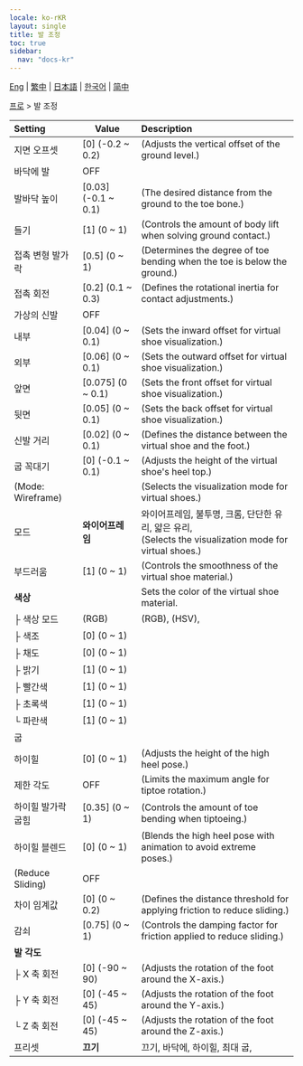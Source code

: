 ```yaml
---
locale: ko-rKR
layout: single
title: 발 조정
toc: true
sidebar:
  nav: "docs-kr"
---
```

[Eng](/dancexr/menu/2025.4/actor/feet_adjustment) | [繁中](/tw/dancexr/menu/2025.4/actor/feet_adjustment) | [日本語](/jp/dancexr/menu/2025.4/actor/feet_adjustment) | [한국어](/kr/dancexr/menu/2025.4/actor/feet_adjustment) | [简中](/zh/dancexr/menu/2025.4/actor/feet_adjustment)

[프로](../menu#프로) > 발 조정



| Setting | Value | Description |
| :--- | --- | :--- |
| 지면 오프셋 | [0] (-0.2 ~ 0.2) | (Adjusts the vertical offset of the ground level.)
| 바닥에 발 | OFF | 
| 발바닥 높이 | [0.03] (-0.1 ~ 0.1) | (The desired distance from the ground to the toe bone.)
| 들기 | [1] (0 ~ 1) | (Controls the amount of body lift when solving ground contact.)
| 접촉 변형 발가락 | [0.5] (0 ~ 1) | (Determines the degree of toe bending when the toe is below the ground.)
| 접촉 회전 | [0.2] (0.1 ~ 0.3) | (Defines the rotational inertia for contact adjustments.)
| 가상의 신발 | OFF | 
| 내부 | [0.04] (0 ~ 0.1) | (Sets the inward offset for virtual shoe visualization.)
| 외부 | [0.06] (0 ~ 0.1) | (Sets the outward offset for virtual shoe visualization.)
| 앞면 | [0.075] (0 ~ 0.1) | (Sets the front offset for virtual shoe visualization.)
| 뒷면 | [0.05] (0 ~ 0.1) | (Sets the back offset for virtual shoe visualization.)
| 신발 거리 | [0.02] (0 ~ 0.1) | (Defines the distance between the virtual shoe and the foot.)
| 굽 꼭대기 | [0] (-0.1 ~ 0.1) | (Adjusts the height of the virtual shoe's heel top.)
| (Mode: Wireframe) || (Selects the visualization mode for virtual shoes.)
| 모드 | **와이어프레임** | 와이어프레임, 불투명, 크롬, 단단한 유리, 얇은 유리, <br/>(Selects the visualization mode for virtual shoes.) |
| 부드러움 | [1] (0 ~ 1) | (Controls the smoothness of the virtual shoe material.)
| **색상** | | Sets the color of the virtual shoe material.
| ├ 색상 모드 | (RGB) | (RGB), (HSV), 
| ├ 색조 | [0] (0 ~ 1) | 
| ├ 채도 | [0] (0 ~ 1) | 
| ├ 밝기 | [1] (0 ~ 1) | 
| ├ 빨간색 | [1] (0 ~ 1) | 
| ├ 초록색 | [1] (0 ~ 1) | 
| └ 파란색 | [1] (0 ~ 1) | 
| 굽 || 
| 하이힐 | [0] (0 ~ 1) | (Adjusts the height of the high heel pose.)
| 제한 각도 | OFF | (Limits the maximum angle for tiptoe rotation.)
| 하이힐 발가락 굽힘 | [0.35] (0 ~ 1) | (Controls the amount of toe bending when tiptoeing.)
| 하이힐 블렌드 | [0] (0 ~ 1) | (Blends the high heel pose with animation to avoid extreme poses.)
| (Reduce Sliding) | OFF | 
| 차이 임계값 | [0] (0 ~ 0.2) | (Defines the distance threshold for applying friction to reduce sliding.)
| 감쇠 | [0.75] (0 ~ 1) | (Controls the damping factor for friction applied to reduce sliding.)
| **발 각도** | | 
| ├ X 축 회전 | [0] (-90 ~ 90) | (Adjusts the rotation of the foot around the X-axis.)
| ├ Y 축 회전 | [0] (-45 ~ 45) | (Adjusts the rotation of the foot around the Y-axis.)
| └ Z 축 회전 | [0] (-45 ~ 45) | (Adjusts the rotation of the foot around the Z-axis.)
| 프리셋 | **끄기** | 끄기, 바닥에, 하이힐, 최대 굽,  |
